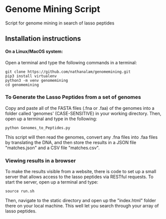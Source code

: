# Genome Mining Script
Script for genome mining in search of lasso peptides

## Installation instructions
#### On a Linux/MacOS system:
Open a terminal and type the following commands in a terminal:
```
git clone https://github.com/nathanalam/genomemining.git
pip3 install virtualenv
python3 -m venv genomemining
cd genomemining
```

### To Generate the Lasso Peptides from a set of genomes
Copy and paste all of the FASTA files (.fna or .faa) of the genomes into a folder called 'genomes' (CASE-SENSITIVE) in your working directory.
Then, open up a terminal and type in the following:
```
python Genomes_to_Peptides.py
```

This script will then read the genomes, convert any .fna files into .faa files by translating the DNA, and then store the results in a JSON file "matches.json" and a CSV file "matches.csv".

### Viewing results in a browser
To make the results visible from a website, there is code to set up a small server that allows access to the lasso peptides via RESTful requests. To start the server, open up a terminal and type:
```
source run.sh
```

Then, navigate to the static directory and open up the "index.html" folder there on your local machine. This well let you search through your array of lasso peptides.

